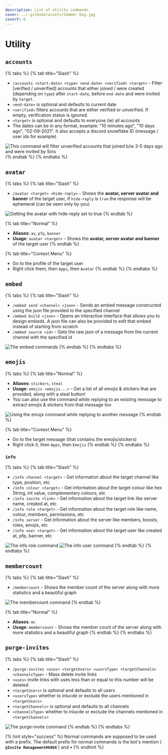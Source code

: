 ```yaml
---
description: List of utility commands
cover: ../.gitbook/assets/Summer Dog.jpg
coverY: 0
---
```


# Utility

## `accounts`

{% tabs %}
{% tab title="Slash" %}
* `/accounts <start-date> <type> <end-date> <verified> <target>` - Filter [verified / unverified] accounts that either joined / were created (depending on `type`) after `start-date`, before `end-date` and were invited by `target.`
* `<end-date>` is optional and defaults to current date
* `<verified>` filters accounts that are either verified or unverified. If empty, verification status is ignored.
* `<target>` is optional and defaults to everyone (ie) all accounts
* The dates can be in any format, example: "10 minutes ago", "10 days ago", "02-09-2021". It also accepts a discord snowflake ID (message / user ids for example)

![This command will filter unverified accounts that joined b/w 3-5 days ago and were invited by Siris](https://i.imgur.com/7Ydp5Wr.png)
{% endtab %}
{% endtabs %}

## `avatar`

{% tabs %}
{% tab title="Slash" %}
* `/avatar <target> <hide-reply>` - Shows the **avatar, server avatar and banner** of the target user, if `hide-reply` is `true` the response will be ephemeral (can be seen only by you)

![Getting the avatar with hide-reply set to true](https://i.imgur.com/YOJZMz2.png)
{% endtab %}

{% tab title="Normal" %}
* **Aliases**: `av`, `pfp`, `banner`
* **Usage**: `avatar <target>` - Shows the **avatar, server avatar and banner** of the target user
{% endtab %}

{% tab title="Context Menu" %}
* Go to the profile of the target user
* Right click them, then `Apps`, then `Avatar`
{% endtab %}
{% endtabs %}

## `embed`

{% tabs %}
{% tab title="Slash" %}
* `/embed send <channel> <json>` - Sends an embed message constructed using the json file provided to the specified channel
* `/embed build <json>` - Opens an interactive interface that allows you to design embeds. A json file can also be provided to edit that embed instead of starting from scratch
* `/embed source <id>` - Gets the raw json of a message from the current channel with the specified id

![The embed commands](https://i.imgur.com/H7fCo7D.png)
{% endtab %}
{% endtabs %}

## `emojis`

{% tabs %}
{% tab title="Normal" %}
* **Aliases**: `stickers`, `steal`
* **Usage**: `emojis <emojis...>` - Get a list of all emojis & stickers that are provided, along with a steal button!
* You can also use the command while replying to an existing message to extract emojis & stickers from that message too

![Using the emojs command while replying to another message](https://i.imgur.com/QiT6Urp.png)
{% endtab %}

{% tab title="Context Menu" %}
* Go to the target message (that contains the emojis/stickers)
* Right click it, then `Apps`, then `Emojis`
{% endtab %}
{% endtabs %}

### `info`

{% tabs %}
{% tab title="Slash" %}
* `/info channel <target>` - Get information about the target channel like type, position, etc
* `/info colour <target>` - Get information about the target colour like hex String, int value, complementary colours, etc
* `/info invite <link>` - Get information about the target link like server name, created at, etc
* `/info role <target>` - Get information about the target role like name, colour, members, permissions, etc
* `/info server` - Get information about the server like members, boosts, roles, emojis, etc
* `/info user <target>` - Get information about the target user like created at, pfp, banner, etc

![The info role command](https://i.imgur.com/NLeCrvc.png) ![The info user command](https://i.imgur.com/JI150MQ.png)
{% endtab %}
{% endtabs %}

## `membercount`

{% tabs %}
{% tab title="Slash" %}
* `/membercount` - Shows the member count of the server along with more statistics and a beautiful graph

![The membercount command](https://i.imgur.com/UXPFf7T.png)
{% endtab %}

{% tab title="Normal" %}
* **Aliases**: `mc`
* **Usage**: `membercount` - Shows the member count of the server along with more statistics and a beautiful graph
{% endtab %}
{% endtabs %}

## `purge-invites`

{% tabs %}
{% tab title="Slash" %}
* `/purge-invites <uses> <targetUsers> <usersType> <targetChannels> <channelsType>` - Mass delete invite links 
* `<uses>` invite links with uses less than or equal to this number will be deleted
* `<targetUsers>` is optional and defaults to all users
* `<usersType>` whether to inlucde or exclude the users mentioned in `<targetUsers>`
* `<targetChannels>` is optional and defaults to  all channels
* `<channelsType>` whether to inlucde or exclude the channels mentioned in `<targetChannels>`

![The purge-invite command](https://i.imgur.com/rWHYjOI.png)
{% endtab %}
{% endtabs %}

{% hint style="success" %}
Normal commands are supposed to be used with a prefix. The default prefix for normal commands is the bot's mention ( **`@Invite Management#6068`** ) and **`+`**
{% endhint %}
